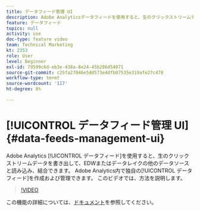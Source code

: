 ```yaml
---
title: データフィード管理 UI
description: Adobe Analyticsデータフィードを使用すると、生のクリックストリームデータを書き出して、EDWまたはデータレイクの他のデータソースと読み込んで結合できます。 Adobe Analytics内で独自のデータフィードを作成および管理できます。 このビデオでは、方法を説明します。
feature: データフィード
topics: null
activity: use
doc-type: feature video
team: Technical Marketing
kt: 2353
role: User
level: Beginner
exl-id: 79599c6d-eb3e-438a-8e24-45b286d54071
source-git-commit: c25fa27046e5dd573e4dfb07535e319afe27c478
workflow-type: tm+mt
source-wordcount: '117'
ht-degree: 8%

---
```


# [!UICONTROL データフィード管理 UI] {#data-feeds-management-ui}

Adobe Analytics [!UICONTROL データフィード]を使用すると、生のクリックストリームデータを書き出して、EDWまたはデータレイクの他のデータソースと読み込み、結合できます。 Adobe Analytics内で独自の[!UICONTROL データフィード]を作成および管理できます。 このビデオでは、方法を説明します。

>[!VIDEO](https://video.tv.adobe.com/v/25452/?quality=12)

この機能の詳細については、[ドキュメント](https://experienceleague.adobe.com/docs/analytics/export/analytics-data-feed/df-manage-feeds.html?lang=en#)を参照してください。
